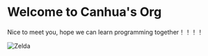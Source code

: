 # Welcome to Canhua's Org

Nice to meet you, hope we can learn programming together！！！！


![Zelda](https://imgur.com/IiOKPiQ)
